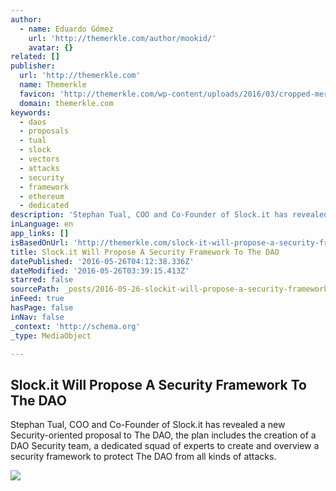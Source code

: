 ```yaml
---
author:
  - name: Eduardo Gómez
    url: 'http://themerkle.com/author/mookid/'
    avatar: {}
related: []
publisher:
  url: 'http://themerkle.com'
  name: Themerkle
  favicon: 'http://themerkle.com/wp-content/uploads/2016/03/cropped-merkle-white-1-192x192.png'
  domain: themerkle.com
keywords:
  - daos
  - proposals
  - tual
  - slock
  - vectors
  - attacks
  - security
  - framework
  - ethereum
  - dedicated
description: 'Stephan Tual, COO and Co-Founder of Slock.it has revealed a new Security-oriented proposal to The DAO, the plan includes the creation of a DAO Security team, a dedicated squad of experts to create and overview a security framework to protect The DAO from all kinds of attacks.'
inLanguage: en
app_links: []
isBasedOnUrl: 'http://themerkle.com/slock-it-will-propose-a-security-framework-to-the-dao/'
title: Slock.it Will Propose A Security Framework To The DAO
datePublished: '2016-05-26T04:12:38.336Z'
dateModified: '2016-05-26T03:39:15.413Z'
starred: false
sourcePath: _posts/2016-05-26-slockit-will-propose-a-security-framework-to-the-dao.md
inFeed: true
hasPage: false
inNav: false
_context: 'http://schema.org'
_type: MediaObject

---
```

<article style=""><h1>Slock.it Will Propose A Security Framework To The DAO</h1><p>Stephan Tual, COO and Co-Founder of Slock.it has revealed a new Security-oriented proposal to The DAO, the plan includes the creation of a DAO Security team, a dedicated squad of experts to create and overview a security framework to protect The DAO from all kinds of attacks.</p><img src="http://themerkle.com/wp-content/uploads/2016/05/shutterstock_185933891.jpg" /></article>
